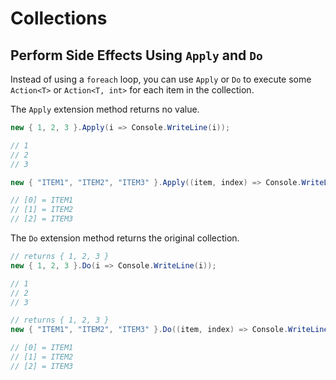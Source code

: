 # Collections

## Perform Side Effects Using `Apply` and `Do`

Instead of using a `foreach` loop, you can use `Apply` or `Do` to execute some `Action<T>` or `Action<T, int>` for each item in the collection.

The `Apply` extension method returns no value.

``` csharp
new { 1, 2, 3 }.Apply(i => Console.WriteLine(i));

// 1
// 2
// 3

new { "ITEM1", "ITEM2", "ITEM3" }.Apply((item, index) => Console.WriteLine($"[{index}] = {item}"));

// [0] = ITEM1
// [1] = ITEM2
// [2] = ITEM3
```

The `Do` extension method returns the original collection.

``` csharp
// returns { 1, 2, 3 }
new { 1, 2, 3 }.Do(i => Console.WriteLine(i));

// 1
// 2
// 3

// returns { 1, 2, 3 }
new { "ITEM1", "ITEM2", "ITEM3" }.Do((item, index) => Console.WriteLine($"[{index}] = {item}"));

// [0] = ITEM1
// [1] = ITEM2
// [2] = ITEM3
```
